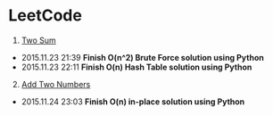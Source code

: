 LeetCode
======

1. [Two Sum](https://leetcode.com/problems/two-sum/)
 - 2015.11.23 21:39 **Finish O(n^2) Brute Force solution using Python**
 - 2015.11.23 22:11 **Finish O(n) Hash Table solution using Python**
2. [Add Two Numbers](https://leetcode.com/problems/add-two-numbers/)
 - 2015.11.24 23:03 **Finish O(n) in-place solution using Python**
